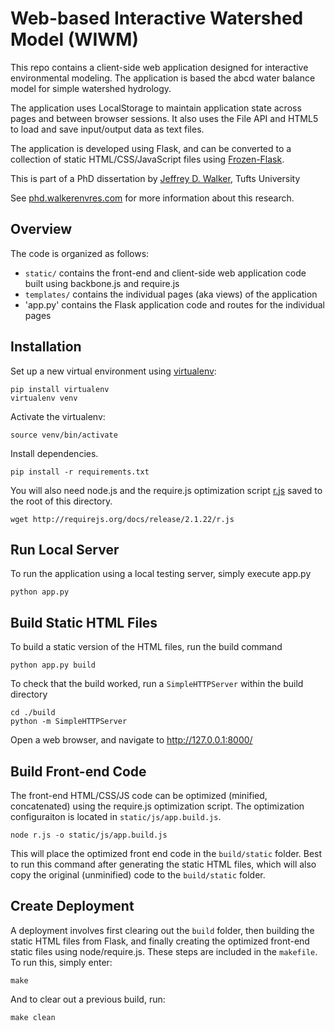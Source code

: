 Web-based Interactive Watershed Model (WIWM)
============================================

This repo contains a client-side web application designed for interactive environmental modeling. The application is based the abcd water balance model for simple watershed hydrology.

The application uses LocalStorage to maintain application state across pages and between browser sessions. It also uses the File API and HTML5 to load and save input/output data as text files.

The application is developed using Flask, and can be converted to a collection of static HTML/CSS/JavaScript files using [Frozen-Flask](https://pythonhosted.org/Frozen-Flask/).

This is part of a PhD dissertation by [Jeffrey D. Walker](http://walkerenvres.com), Tufts University

See [phd.walkerenvres.com](phd.walkerenvres.com) for more information about this research.

Overview
--------

The code is organized as follows:

- `static/` contains the front-end and client-side web application code built using backbone.js and require.js
- `templates/` contains the individual pages (aka views) of the application
- 'app.py' contains the Flask application code and routes for the individual pages

Installation
------------

Set up a new virtual environment using [virtualenv](https://pypi.python.org/pypi/virtualenv):

```
pip install virtualenv
virtualenv venv
```

Activate the virtualenv:

```
source venv/bin/activate
```

Install dependencies.

```
pip install -r requirements.txt
```

You will also need node.js and the require.js optimization script [r.js](http://requirejs.org/docs/download.html#rjs) saved to the root of this directory.

```
wget http://requirejs.org/docs/release/2.1.22/r.js
```

Run Local Server
----------------

To run the application using a local testing server, simply execute app.py

```
python app.py
```

Build Static HTML Files
------------------

To build a static version of the HTML files, run the build command

```
python app.py build
```

To check that the build worked, run a `SimpleHTTPServer` within the build directory

```
cd ./build
python -m SimpleHTTPServer
```

Open a web browser, and navigate to <http://127.0.0.1:8000/>

Build Front-end Code
--------------------

The front-end HTML/CSS/JS code can be optimized (minified, concatenated) using the require.js optimization script. The optimization configuraiton is located in `static/js/app.build.js`.

```
node r.js -o static/js/app.build.js
```

This will place the optimized front end code in the `build/static` folder. Best to run this command after generating the static HTML files, which will also copy the original (unminified) code to the `build/static` folder.

Create Deployment
-----------------

A deployment involves first clearing out the `build` folder, then building the static HTML files from Flask, and finally creating the optimized front-end static files using node/require.js. These steps are included in the `makefile`. To run this, simply enter:

```
make
```

And to clear out a previous build, run:

```
make clean
```

